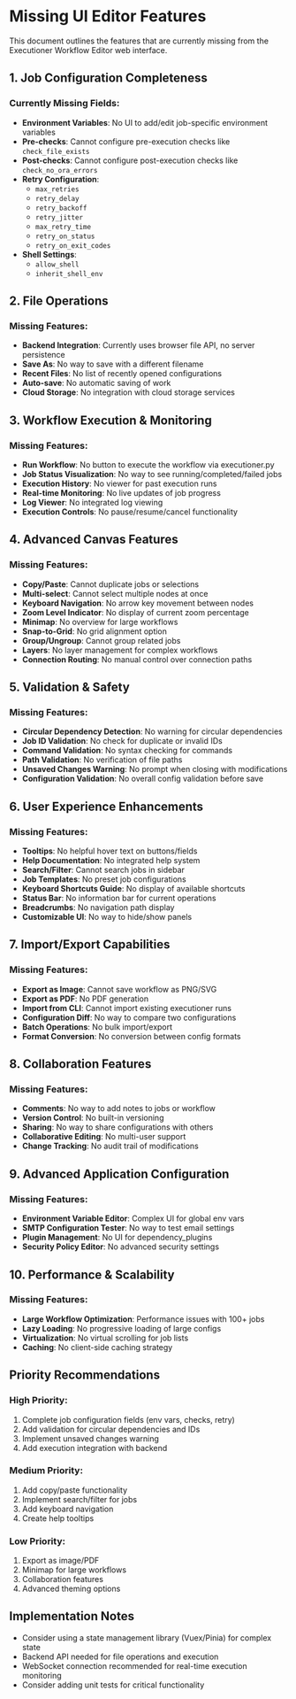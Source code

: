 # Missing UI Editor Features

This document outlines the features that are currently missing from the Executioner Workflow Editor web interface.

## 1. Job Configuration Completeness

### Currently Missing Fields:
- **Environment Variables**: No UI to add/edit job-specific environment variables
- **Pre-checks**: Cannot configure pre-execution checks like `check_file_exists`
- **Post-checks**: Cannot configure post-execution checks like `check_no_ora_errors`
- **Retry Configuration**:
  - `max_retries`
  - `retry_delay`
  - `retry_backoff`
  - `retry_jitter`
  - `max_retry_time`
  - `retry_on_status`
  - `retry_on_exit_codes`
- **Shell Settings**:
  - `allow_shell`
  - `inherit_shell_env`

## 2. File Operations

### Missing Features:
- **Backend Integration**: Currently uses browser file API, no server persistence
- **Save As**: No way to save with a different filename
- **Recent Files**: No list of recently opened configurations
- **Auto-save**: No automatic saving of work
- **Cloud Storage**: No integration with cloud storage services

## 3. Workflow Execution & Monitoring

### Missing Features:
- **Run Workflow**: No button to execute the workflow via executioner.py
- **Job Status Visualization**: No way to see running/completed/failed jobs
- **Execution History**: No viewer for past execution runs
- **Real-time Monitoring**: No live updates of job progress
- **Log Viewer**: No integrated log viewing
- **Execution Controls**: No pause/resume/cancel functionality

## 4. Advanced Canvas Features

### Missing Features:
- **Copy/Paste**: Cannot duplicate jobs or selections
- **Multi-select**: Cannot select multiple nodes at once
- **Keyboard Navigation**: No arrow key movement between nodes
- **Zoom Level Indicator**: No display of current zoom percentage
- **Minimap**: No overview for large workflows
- **Snap-to-Grid**: No grid alignment option
- **Group/Ungroup**: Cannot group related jobs
- **Layers**: No layer management for complex workflows
- **Connection Routing**: No manual control over connection paths

## 5. Validation & Safety

### Missing Features:
- **Circular Dependency Detection**: No warning for circular dependencies
- **Job ID Validation**: No check for duplicate or invalid IDs
- **Command Validation**: No syntax checking for commands
- **Path Validation**: No verification of file paths
- **Unsaved Changes Warning**: No prompt when closing with modifications
- **Configuration Validation**: No overall config validation before save

## 6. User Experience Enhancements

### Missing Features:
- **Tooltips**: No helpful hover text on buttons/fields
- **Help Documentation**: No integrated help system
- **Search/Filter**: Cannot search jobs in sidebar
- **Job Templates**: No preset job configurations
- **Keyboard Shortcuts Guide**: No display of available shortcuts
- **Status Bar**: No information bar for current operations
- **Breadcrumbs**: No navigation path display
- **Customizable UI**: No way to hide/show panels

## 7. Import/Export Capabilities

### Missing Features:
- **Export as Image**: Cannot save workflow as PNG/SVG
- **Export as PDF**: No PDF generation
- **Import from CLI**: Cannot import existing executioner runs
- **Configuration Diff**: No way to compare two configurations
- **Batch Operations**: No bulk import/export
- **Format Conversion**: No conversion between config formats

## 8. Collaboration Features

### Missing Features:
- **Comments**: No way to add notes to jobs or workflow
- **Version Control**: No built-in versioning
- **Sharing**: No way to share configurations with others
- **Collaborative Editing**: No multi-user support
- **Change Tracking**: No audit trail of modifications

## 9. Advanced Application Configuration

### Missing Features:
- **Environment Variable Editor**: Complex UI for global env vars
- **SMTP Configuration Tester**: No way to test email settings
- **Plugin Management**: No UI for dependency_plugins
- **Security Policy Editor**: No advanced security settings

## 10. Performance & Scalability

### Missing Features:
- **Large Workflow Optimization**: Performance issues with 100+ jobs
- **Lazy Loading**: No progressive loading of large configs
- **Virtualization**: No virtual scrolling for job lists
- **Caching**: No client-side caching strategy

## Priority Recommendations

### High Priority:
1. Complete job configuration fields (env vars, checks, retry)
2. Add validation for circular dependencies and IDs
3. Implement unsaved changes warning
4. Add execution integration with backend

### Medium Priority:
1. Add copy/paste functionality
2. Implement search/filter for jobs
3. Add keyboard navigation
4. Create help tooltips

### Low Priority:
1. Export as image/PDF
2. Minimap for large workflows
3. Collaboration features
4. Advanced theming options

## Implementation Notes

- Consider using a state management library (Vuex/Pinia) for complex state
- Backend API needed for file operations and execution
- WebSocket connection recommended for real-time execution monitoring
- Consider adding unit tests for critical functionality